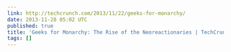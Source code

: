 ```yaml
---
link: http://techcrunch.com/2013/11/22/geeks-for-monarchy/
date: 2013-11-28 05:02 UTC
published: true
title: 'Geeks for Monarchy: The Rise of the Neoreactionaries | TechCrunch'
tags: []
---
```



